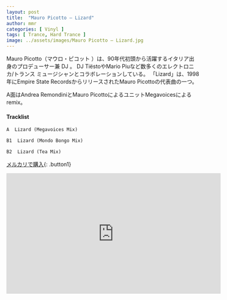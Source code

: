 ```yaml
---
layout: post
title:  "Mauro Picotto – Lizard"
author: mmr
categories: [ Vinyl ]
tags: [ Trance, Hard Trance ]
image: ../assets/images/Mauro Picotto – Lizard.jpg
---
```


Mauro Picotto（マウロ・ピコット ）は、90年代初頭から活躍するイタリア出身のプロデューサー兼 DJ 。 DJ TiëstoやMario Piuなど数多くのエレクトロニカ/トランス ミュージシャンとコラボレーションしている。
「Lizard」は、1998年にEmpire State RecordsからリリースされたMauro Picottoの代表曲の一つ。

A面はAndrea RemondiniとMauro PicottoによるユニットMegavoicesによるremix。

#### Tracklist
```md
A  Lizard (Megavoices Mix)

B1  Lizard (Mondo Bongo Mix)

B2  Lizard (Tea Mix)
```

[メルカリで購入](https://jp.mercari.com/item/m30685941528?afid=6142608987){: .button1}

<iframe width="560" height="315" src="https://www.youtube.com/embed/QxMdcwnGlLs?si=5AvhiKU4RyjmAYJn" title="YouTube video player" frameborder="0" allow="accelerometer; autoplay; clipboard-write; encrypted-media; gyroscope; picture-in-picture; web-share" referrerpolicy="strict-origin-when-cross-origin" allowfullscreen></iframe>